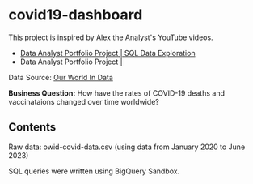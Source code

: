 # covid19-dashboard

This project is inspired by Alex the Analyst's YouTube videos.

- [Data Analyst Portfolio Project | SQL Data Exploration](https://www.youtube.com/watch?v=qfyynHBFOsM)
- Data Analyst Portfolio Project |

Data Source: [Our World In Data](https://ourworldindata.org/covid-deaths)

**Business Question:** How have the rates of COVID-19 deaths and vaccinataions changed over time worldwide?

## Contents

Raw data: owid-covid-data.csv (using data from January 2020 to June 2023)

SQL queries were written using BigQuery Sandbox. 
